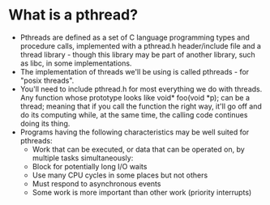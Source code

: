 # What is a pthread?
- Pthreads are defined as a set of C language programming types and procedure calls, implemented with a pthread.h header/include file and a thread library - though this library may be part of another library, such as libc, in some implementations.
- The implementation of threads we'll be using is called pthreads - for "posix threads". 
- You'll need to include pthread.h for most everything we do with threads. Any function whose prototype looks like void* foo(void *p); can be a thread; meaning that if you call the function the right way, it'll go off and do its computing while, at the same time, the calling code continues doing its thing.
- Programs having the following characteristics may be well suited for pthreads:
  - Work that can be executed, or data that can be operated on, by multiple tasks simultaneously:
  - Block for potentially long I/O waits
  - Use many CPU cycles in some places but not others
  - Must respond to asynchronous events
  - Some work is more important than other work (priority interrupts)
